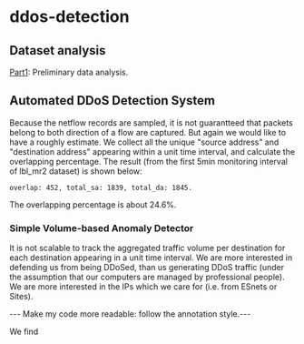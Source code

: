 # ddos-detection

## Dataset analysis
[Part1](./readme_part1.md): Preliminary data analysis.

## Automated DDoS Detection System
Because the netflow records are sampled, it is not guarantteed that packets belong to both direction of a flow are captured. But again we would like to have a roughly estimate. We collect all the unique "source address" and "destination address" appearing within a unit time interval, and calculate the overlapping percentage. The result (from the first 5min monitoring interval of lbl_mr2 dataset) is shown below:
```
overlap: 452, total_sa: 1839, total_da: 1845.
```
The overlapping percentage is about 24.6%.

### Simple Volume-based Anomaly Detector
It is not scalable to track the aggregated traffic volume per destination for each destination appearing in a unit time interval. We are more interested in defending us from being DDoSed, than us generating DDoS traffic (under the assumption that our computers are managed by professional people). We are more interested in the IPs which we care for (i.e. from ESnets or Sites). 

--- Make my code more readable: follow the annotation style.---

We find  
